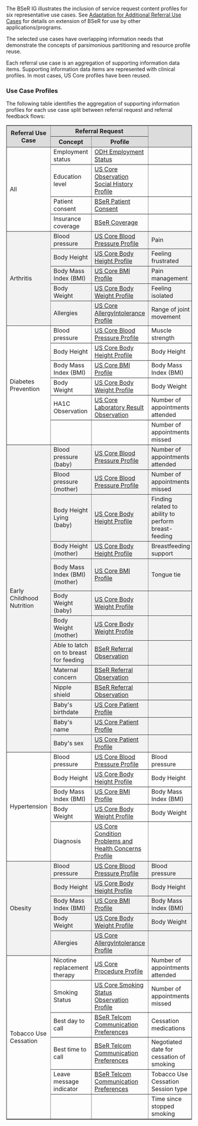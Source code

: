 The BSeR IG illustrates the inclusion of service request content profiles for six representative use cases. See [Adaptation for Additional Referral Use Cases](adaptation_for_additional_referral_use_cases.html) for details on extension of BSeR for use by other applications/programs.

The selected use cases have overlapping information needs that demonstrate the concepts of parsimonious partitioning and resource profile reuse.

Each referral use case is an aggregation of supporting information data items. Supporting information data items are represented with clinical profiles. In most cases, US Core profiles have been reused.

### Use Case Profiles

The following table identifies the aggregation of supporting information profiles for each use case split between referral request and referral feedback flows:


<table style="width:100%" cellspacing="0" border="1">
    <thead>
        <tr style="height: 20px">
            <th rowspan="2" style="text-align: center; vertical-align: middle; background-color:#DCDCDC">Referral Use Case</th>
            <th colspan="2" style="text-align: center; vertical-align: middle; background-color:#DCDCDC" align="center">Referral Request</th>
            <th rowspan="46" style="width:1; background-color:#DCDCDC" />
            <th colspan="2" style="text-align: center; vertical-align: middle; background-color:#DCDCDC" align="center">Referral Feedback</th>
        </tr>
        <tr style="height: 20px">
            <th style="text-align: center; vertical-align: middle; background-color:#DCDCDC">Concept</th>
            <th style="text-align: center; vertical-align: middle; background-color:#DCDCDC">Profile</th>
            <th style="text-align: center; vertical-align: middle; background-color:#DCDCDC">Concept</th>
            <th style="text-align: center; vertical-align: middle; background-color:#DCDCDC">Profile</th>
        </tr>
    </thead>
    <tbody>
        <tr style="height: 20px" border="1">
            <td rowspan="4">All</td>
            <td>Employment status</td>
            <td>
                <a href="{{site.data.fhir.ver.hl7fhirusodh}}/StructureDefinition-odh-EmploymentStatus.html">ODH Employment Status</a>
            </td>
            <!-- <td rowspan="44" style="width:1; background-color:#DCDCDC" /> -->
            <td />
            <td />
        </tr>
        <tr style="height: 20px">
            <td>Education level</td>
            <td>
                <a href="{{site.data.fhir.ver.hl7fhiruscore}}/StructureDefinition-us-core-observation-social-history.html">US Core Observation Social History Profile</a>
            </td>
            <td />
            <td />
        </tr>
        <tr style="height: 20px">
            <td>Patient consent</td>
            <td>
                <a href="StructureDefinition-BSeR-PatientConsent.html">BSeR Patient Consent</a>
            </td>
            <td />
            <td />
        </tr>
        <tr style="height: 20px">
            <td>Insurance coverage</td>
            <td>
                <a href="StructureDefinition-BSeR-Coverage.html">BSeR Coverage</a>
            </td>
            <td />
            <td />
        </tr>
        <tr style="height: 20px">
            <td rowspan="5" style="background-color:#F2F2F2">Arthritis</td>
            <td style="background-color:#F2F2F2">Blood pressure</td>
            <td style="background-color:#F2F2F2">
                <a href="{{site.data.fhir.ver.hl7fhiruscore}}/StructureDefinition-us-core-blood-pressure.html">US Core Blood Pressure Profile</a>
            </td>
            <td style="background-color:#F2F2F2">Pain</td>
            <td style="background-color:#F2F2F2">
                <a href="StructureDefinition-bser-referral-observation.html">BSeR Referral Observation</a>
            </td>
        </tr>
        <tr style="height: 20px">
            <td style="background-color:#F2F2F2">Body Height</td>
            <td style="background-color:#F2F2F2">
                <a href="{{site.data.fhir.ver.hl7fhiruscore}}/StructureDefinition-us-core-body-height.html">US Core Body Height Profile</a>
            </td>
            <td style="background-color:#F2F2F2">Feeling frustrated</td>
            <td style="background-color:#F2F2F2">
                <a href="StructureDefinition-bser-referral-observation.html">BSeR Referral Observation</a>
            </td>
        </tr>
        <tr style="height: 20px">
            <td style="background-color:#F2F2F2">Body Mass Index (BMI)</td>
            <td style="background-color:#F2F2F2">
                <a href="{{site.data.fhir.ver.hl7fhiruscore}}/StructureDefinition-us-core-bmi.html">US Core BMI Profile</a>
            </td>
            <td style="background-color:#F2F2F2">Pain management</td>
            <td style="background-color:#F2F2F2">
                <a href="StructureDefinition-bser-referral-observation.html">BSeR Referral Observation</a>
            </td>
        </tr>
        <tr style="height: 20px">
            <td style="background-color:#F2F2F2">Body Weight</td>
            <td style="background-color:#F2F2F2">
                <a href="{{site.data.fhir.ver.hl7fhiruscore}}/StructureDefinition-us-core-body-weight.html">US Core Body Weight Profile</a>
            </td>
            <td style="background-color:#F2F2F2">Feeling isolated</td>
            <td style="background-color:#F2F2F2">
                <a href="StructureDefinition-bser-referral-observation.html">BSeR Referral Observation</a>
            </td>
        </tr>
        <tr style="height: 20px">
            <td style="background-color:#F2F2F2">Allergies</td>
            <td style="background-color:#F2F2F2">
                <a href="{{site.data.fhir.ver.hl7fhiruscore}}/StructureDefinition-us-core-allergyintolerance.html">US Core AllergyIntolerance Profile</a>
            </td>
            <td style="background-color:#F2F2F2">Range of joint movement</td>
            <td style="background-color:#F2F2F2">
                <a href="StructureDefinition-bser-referral-observation.html">BSeR Referral Observation</a>
            </td>
        </tr>
        <tr style="height: 20px">
            <td rowspan="6">Diabetes Prevention</td>
            <td>Blood pressure</td>
            <td>
                <a href="{{site.data.fhir.ver.hl7fhiruscore}}/StructureDefinition-us-core-blood-pressure.html">US Core Blood Pressure Profile</a>
            </td>
            <td>Muscle strength</td>
            <td>
                <a href="StructureDefinition-bser-referral-observation.html">BSeR Referral Observation</a>
            </td>
        </tr>
        <tr style="height: 20px">
            <td>Body Height</td>
            <td>
                <a href="{{site.data.fhir.ver.hl7fhiruscore}}/StructureDefinition-us-core-body-height.html">US Core Body Height Profile</a>
            </td>
            <td>Body Height</td>
            <td>
                <a href="{{site.data.fhir.ver.hl7fhiruscore}}/StructureDefinition-us-core-body-height.html">US Core Body Height Profile</a>
            </td>
        </tr>
        <tr style="height: 20px">
            <td>Body Mass Index (BMI)</td>
            <td>
                <a href="{{site.data.fhir.ver.hl7fhiruscore}}/StructureDefinition-us-core-bmi.html">US Core BMI Profile</a>
            </td>
            <td>Body Mass Index (BMI)</td>
            <td>
                <a href="{{site.data.fhir.ver.hl7fhiruscore}}/StructureDefinition-us-core-bmi.html">US Core BMI Profile</a>
            </td>
        </tr>
        <tr style="height: 20px">
            <td>Body Weight</td>
            <td>
                <a href="{{site.data.fhir.ver.hl7fhiruscore}}/StructureDefinition-us-core-body-weight.html">US Core Body Weight Profile</a>
            </td>
            <td>Body Weight</td>
            <td>
                <a href="{{site.data.fhir.ver.hl7fhiruscore}}/StructureDefinition-us-core-body-weight.html">US Core Body Weight Profile</a>
            </td>
        </tr>
        <tr style="height: 20px">
            <td>HA1C Observation</td>
            <td>
                <a href="{{site.data.fhir.ver.hl7fhiruscore}}/StructureDefinition-us-core-observation-lab.html">US Core Laboratory Result Observation</a>
            </td>
            <td>Number of appointments attended</td>
            <td>
                <a href="{{site.data.fhir.ver.hl7fhiruscore}}/StructureDefinition-us-core-observation-social-history.html">US Core Observation Social History Profile</a>
            </td>
        </tr>
        <tr style="height: 20px">
            <td />
            <td />
            <td>Number of appointments missed</td>
            <td>
                <a href="{{site.data.fhir.ver.hl7fhiruscore}}/StructureDefinition-us-core-observation-social-history.html">US Core Observation Social History Profile</a>
            </td>
        </tr>
        <tr style="height: 20px">
            <td rowspan="13" style="background-color:#F2F2F2">Early Childhood Nutrition</td>
            <td style="background-color:#F2F2F2">Blood pressure (baby)</td>
            <td style="background-color:#F2F2F2">
                <a href="{{site.data.fhir.ver.hl7fhiruscore}}/StructureDefinition-us-core-blood-pressure.html">US Core Blood Pressure Profile</a>
            </td>
            <td style="background-color:#F2F2F2">Number of appointments attended</td>
            <td style="background-color:#F2F2F2">
                <a href="{{site.data.fhir.ver.hl7fhiruscore}}/StructureDefinition-us-core-observation-social-history.html">US Core Observation Social History Profile</a>
            </td>
        </tr>
        <tr style="height: 20px">
            <td style="background-color:#F2F2F2">Blood pressure (mother)</td>
            <td style="background-color:#F2F2F2">
                <a href="{{site.data.fhir.ver.hl7fhiruscore}}/StructureDefinition-us-core-blood-pressure.html">US Core Blood Pressure Profile</a>
            </td>
            <td style="background-color:#F2F2F2">Number of appointments missed</td>
            <td style="background-color:#F2F2F2">
                <a href="{{site.data.fhir.ver.hl7fhiruscore}}/StructureDefinition-us-core-observation-social-history.html">US Core Observation Social History Profile</a>
            </td>
        </tr>
        <tr style="height: 20px">
            <td style="background-color:#F2F2F2">Body Height Lying (baby)</td>
            <td style="background-color:#F2F2F2">
                <a href="{{site.data.fhir.ver.hl7fhiruscore}}/StructureDefinition-us-core-body-height.html">US Core Body Height Profile</a>
            </td>
            <td style="background-color:#F2F2F2">Finding related to ability to perform breast-feeding</td>
            <td style="background-color:#F2F2F2">
                <a href="StructureDefinition-bser-referral-observation.html">BSeR Referral Observation</a>
            </td>
        </tr>
        <tr style="height: 20px">
            <td style="background-color:#F2F2F2">Body Height (mother)</td>
            <td style="background-color:#F2F2F2">
                <a href="{{site.data.fhir.ver.hl7fhiruscore}}/StructureDefinition-us-core-body-height.html">US Core Body Height Profile</a>
            </td>
            <td style="background-color:#F2F2F2">Breastfeeding support</td>
            <td style="background-color:#F2F2F2">
                <a href="StructureDefinition-bser-referral-observation.html">BSeR Referral Observation</a>
            </td>
        </tr>
        <tr style="height: 20px">
            <td style="background-color:#F2F2F2">Body Mass Index (BMI) (mother)</td>
            <td style="background-color:#F2F2F2">
                <a href="{{site.data.fhir.ver.hl7fhiruscore}}/StructureDefinition-us-core-bmi.html">US Core BMI Profile</a>
            </td>
            <td style="background-color:#F2F2F2">Tongue tie</td>
            <td style="background-color:#F2F2F2">
                <a href="{{site.data.fhir.ver.hl7fhiruscore}}/StructureDefinition-us-core-condition-problems-health-concerns.html">US Core Condition Problems and Health Concerns Profile</a>
            </td>
        </tr>
        <tr style="height: 20px">
            <td style="background-color:#F2F2F2">Body Weight (baby)</td>
            <td style="background-color:#F2F2F2">
                <a href="{{site.data.fhir.ver.hl7fhiruscore}}/StructureDefinition-us-core-body-weight.html">US Core Body Weight Profile</a>
            </td>
            <td style="background-color:#F2F2F2" />
            <td style="background-color:#F2F2F2" />
        </tr>
        <tr style="height: 20px">
            <td style="background-color:#F2F2F2">Body Weight (mother)</td>
            <td style="background-color:#F2F2F2">
                <a href="{{site.data.fhir.ver.hl7fhiruscore}}/StructureDefinition-us-core-body-weight.html">US Core Body Weight Profile</a>
            </td>
            <td style="background-color:#F2F2F2" />
            <td style="background-color:#F2F2F2" />
        </tr>
        <tr style="height: 20px">
            <td style="background-color:#F2F2F2">Able to latch on to breast for feeding</td>
            <td style="background-color:#F2F2F2">
                <a href="StructureDefinition-bser-referral-observation.html">BSeR Referral Observation</a>
            </td>
            <td style="background-color:#F2F2F2" />
            <td style="background-color:#F2F2F2" />
        </tr>
        <tr style="height: 20px">
            <td style="background-color:#F2F2F2">Maternal concern</td>
            <td style="background-color:#F2F2F2">
                <a href="StructureDefinition-bser-referral-observation.html">BSeR Referral Observation</a>
            </td>
            <td style="background-color:#F2F2F2" />
            <td style="background-color:#F2F2F2" />
        </tr>
        <tr style="height: 20px">
            <td style="background-color:#F2F2F2">Nipple shield</td>
            <td style="background-color:#F2F2F2">
                <a href="StructureDefinition-bser-referral-observation.html">BSeR Referral Observation</a>
            </td>
            <td style="background-color:#F2F2F2" />
            <td style="background-color:#F2F2F2" />
        </tr>
        <tr style="height: 20px">
            <td style="background-color:#F2F2F2">Baby&#39;s birthdate</td>
            <td style="background-color:#F2F2F2">
                <a href="{{site.data.fhir.ver.hl7fhiruscore}}/StructureDefinition-us-core-patient.html">US Core Patient Profile</a>
            </td>
            <td style="background-color:#F2F2F2" />
            <td style="background-color:#F2F2F2" />
        </tr>
        <tr style="height: 20px">
            <td style="background-color:#F2F2F2">Baby&#39;s name</td>
            <td style="background-color:#F2F2F2">
                <a href="{{site.data.fhir.ver.hl7fhiruscore}}/StructureDefinition-us-core-patient.html">US Core Patient Profile</a>
            </td>
            <td style="background-color:#F2F2F2" />
            <td style="background-color:#F2F2F2" />
        </tr>
        <tr style="height: 20px">
            <td style="background-color:#F2F2F2">Baby&#39;s sex</td>
            <td style="background-color:#F2F2F2">
                <a href="{{site.data.fhir.ver.hl7fhiruscore}}/StructureDefinition-us-core-patient.html">US Core Patient Profile</a>
            </td>
            <td style="background-color:#F2F2F2" />
            <td style="background-color:#F2F2F2" />
        </tr>
        <tr style="height: 20px">
            <td rowspan="5">Hypertension</td>
            <td>Blood pressure</td>
            <td>
                <a href="{{site.data.fhir.ver.hl7fhiruscore}}/StructureDefinition-us-core-blood-pressure.html">US Core Blood Pressure Profile</a>
            </td>
            <td>Blood pressure</td>
            <td>
                <a href="{{site.data.fhir.ver.hl7fhiruscore}}/StructureDefinition-us-core-blood-pressure.html">US Core Blood Pressure Profile</a>
            </td>
        </tr>
        <tr style="height: 20px">
            <td>Body Height</td>
            <td>
                <a href="{{site.data.fhir.ver.hl7fhiruscore}}/StructureDefinition-us-core-body-height.html">US Core Body Height Profile</a>
            </td>
            <td>Body Height</td>
            <td>
                <a href="{{site.data.fhir.ver.hl7fhiruscore}}/StructureDefinition-us-core-body-height.html">US Core Body Height Profile</a>
            </td>
        </tr>
        <tr style="height: 20px">
            <td>Body Mass Index (BMI)</td>
            <td>
                <a href="{{site.data.fhir.ver.hl7fhiruscore}}/StructureDefinition-us-core-bmi.html">US Core BMI Profile</a>
            </td>
            <td>Body Mass Index (BMI)</td>
            <td>
                <a href="{{site.data.fhir.ver.hl7fhiruscore}}/StructureDefinition-us-core-bmi.html">US Core BMI Profile</a>
            </td>
        </tr>
        <tr style="height: 20px">
            <td>Body Weight</td>
            <td>
                <a href="{{site.data.fhir.ver.hl7fhiruscore}}/StructureDefinition-us-core-body-weight.html">US Core Body Weight Profile</a>
            </td>
            <td>Body Weight</td>
            <td>
                <a href="{{site.data.fhir.ver.hl7fhiruscore}}/StructureDefinition-us-core-body-weight.html">US Core Body Weight Profile</a>
            </td>
        </tr>
        <tr style="height: 20px">
            <td>Diagnosis</td>
            <td>
                <a href="{{site.data.fhir.ver.hl7fhiruscore}}/StructureDefinition-us-core-condition-problems-health-concerns.html">US Core Condition Problems and Health Concerns Profile</a>
            </td>
            <td />
            <td />
        </tr>
        <tr style="height: 20px">
            <td rowspan="5" style="background-color:#F2F2F2">Obesity</td>
            <td style="background-color:#F2F2F2">Blood pressure</td>
            <td style="background-color:#F2F2F2">
                <a href="{{site.data.fhir.ver.hl7fhiruscore}}/StructureDefinition-us-core-blood-pressure.html">US Core Blood Pressure Profile</a>
            </td>
            <td style="background-color:#F2F2F2">Blood pressure</td>
            <td style="background-color:#F2F2F2">
                <a href="{{site.data.fhir.ver.hl7fhiruscore}}/StructureDefinition-us-core-blood-pressure.html">US Core Blood Pressure Profile</a>
            </td>
        </tr>
        <tr style="height: 20px">
            <td style="background-color:#F2F2F2">Body Height</td>
            <td style="background-color:#F2F2F2">
                <a href="{{site.data.fhir.ver.hl7fhiruscore}}/StructureDefinition-us-core-body-height.html">US Core Body Height Profile</a>
            </td>
            <td style="background-color:#F2F2F2">Body Height</td>
            <td style="background-color:#F2F2F2">
                <a href="{{site.data.fhir.ver.hl7fhiruscore}}/StructureDefinition-us-core-body-height.html">US Core Body Height Profile</a>
            </td>
        </tr>
        <tr style="height: 20px">
            <td style="background-color:#F2F2F2">Body Mass Index (BMI)</td>
            <td style="background-color:#F2F2F2">
                <a href="{{site.data.fhir.ver.hl7fhiruscore}}/StructureDefinition-us-core-bmi.html">US Core BMI Profile</a>
            </td>
            <td style="background-color:#F2F2F2">Body Mass Index (BMI)</td>
            <td style="background-color:#F2F2F2">
                <a href="{{site.data.fhir.ver.hl7fhiruscore}}/StructureDefinition-us-core-bmi.html">US Core BMI Profile</a>
            </td>
        </tr>
        <tr style="height: 20px">
            <td style="background-color:#F2F2F2">Body Weight</td>
            <td style="background-color:#F2F2F2">
                <a href="{{site.data.fhir.ver.hl7fhiruscore}}/StructureDefinition-us-core-body-weight.html">US Core Body Weight Profile</a>
            </td>
            <td style="background-color:#F2F2F2">Body Weight</td>
            <td style="background-color:#F2F2F2">
                <a href="{{site.data.fhir.ver.hl7fhiruscore}}/StructureDefinition-us-core-body-weight.html">US Core Body Weight Profile</a>
            </td>
        </tr>
        <tr style="height: 20px">
            <td style="background-color:#F2F2F2">Allergies</td>
            <td style="background-color:#F2F2F2">
                <a href="{{site.data.fhir.ver.hl7fhiruscore}}/StructureDefinition-us-core-allergyintolerance.html">US Core AllergyIntolerance Profile</a>
            </td>
            <td style="background-color:#F2F2F2" />
            <td style="background-color:#F2F2F2" />
        </tr>
        <tr style="height: 20px">
            <td rowspan="6">Tobacco Use Cessation</td>
            <td>Nicotine replacement therapy</td>
            <td>
                <a href="{{site.data.fhir.ver.hl7fhiruscore}}/StructureDefinition-us-core-procedure.html">US Core Procedure Profile</a>
            </td>
            <td>Number of appointments attended</td>
            <td>
                <a href="{{site.data.fhir.ver.hl7fhiruscore}}/StructureDefinition-us-core-observation-social-history.html">US Core Observation Social History Profile</a>
            </td>
        </tr>
        <tr style="height: 20px">
            <td>Smoking Status</td>
            <td>
                <a href="{{site.data.fhir.ver.hl7fhiruscore}}/StructureDefinition-us-core-smokingstatus.html">US Core Smoking Status Observation Profile</a>
            </td>
            <td>Number of appointments missed</td>
            <td>
                <a href="{{site.data.fhir.ver.hl7fhiruscore}}/StructureDefinition-us-core-observation-social-history.html">US Core Observation Social History Profile</a>
            </td>
        </tr>
        <tr style="height: 20px">
            <td>Best day to call</td>
            <td>
                <a href="StructureDefinition-BSeR-TelcomCommunicationPreferences.html">BSeR Telcom Communication Preferences</a>
            </td>
            <td>Cessation medications</td>
            <td>
                <a href="{{site.data.fhir.ver.hl7fhiruscore}}/StructureDefinition-us-core-medicationrequest.html">US Core MedicationRequest Profile</a>
            </td>
        </tr>
        <tr style="height: 20px">
            <td>Best time to call</td>
            <td>
                <a href="StructureDefinition-BSeR-TelcomCommunicationPreferences.html">BSeR Telcom Communication Preferences</a>
            </td>
            <td>Negotiated date for cessation of smoking</td>
            <td>
                <a href="{{site.data.fhir.ver.hl7fhiruscore}}/StructureDefinition-us-core-observation-social-history.html">US Core Observation Social History Profile</a>
            </td>
        </tr>
        <tr style="height: 20px">
            <td>Leave message indicator</td>
            <td>
                <a href="StructureDefinition-BSeR-TelcomCommunicationPreferences.html">BSeR Telcom Communication Preferences</a>
            </td>
            <td>Tobacco Use Cessation Session type</td>
            <td>
                <a href="{{site.data.fhir.ver.hl7fhiruscore}}/StructureDefinition-us-core-observation-social-history.html">US Core Observation Social History Profile</a>
            </td>
        </tr>
        <tr style="height: 20px">
            <td />
            <td />
            <td>Time since stopped smoking</td>
            <td>
                <a href="{{site.data.fhir.ver.hl7fhiruscore}}/StructureDefinition-us-core-observation-social-history.html">US Core Observation Social History Profile</a>
            </td>
        </tr>
    </tbody>
</table>
